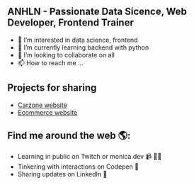 ## ANHLN - Passionate Data Sicence, Web Developer, Frontend Trainer
- 👀 I’m interested in data science, frontend
- 🌱 I’m currently learning backend with python
- 💞️ I’m looking to collaborate on all
- 📫 How to reach me ...

## Projects for sharing
- [Carzone website](https://aqueous-shore-47394.herokuapp.com/)
- [Ecommerce website](https://greatecommerce-django.herokuapp.com/)
## Find me around the web 🌎:
- Learning in public on Twitch or monica.dev 📹 ✍🏾
- Tinkering with interactions on Codepen 🏓
- Sharing updates on LinkedIn 💼


<!---
anhln/anhln is a ✨ special ✨ repository because its `README.md` (this file) appears on your GitHub profile.
You can click the Preview link to take a look at your changes.
--->
